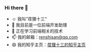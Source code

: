 ### Hi there 👋
- ☺️  我叫”荏狸十三“
- 🔭 我目前是一位前端开发助理
- 🌱 正在学习前端相关的技术
- 📫 我的邮箱：renshisan@qq.com
- 😄 我的知乎主页：[荏狸十三的知乎主页](https://www.zhihu.com/people/renlishisan)
